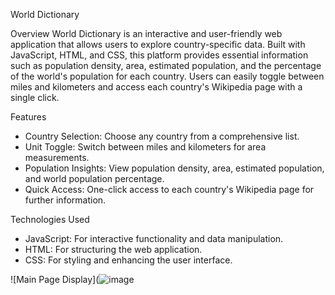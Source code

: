 World Dictionary

Overview
World Dictionary is an interactive and user-friendly web application that allows users to explore country-specific data. Built with JavaScript, HTML, and CSS, this platform provides essential information such as population density, area, estimated population, and the percentage of the world's population for each country. Users can easily toggle between miles and kilometers and access each country's Wikipedia page with a single click.

Features
 - Country Selection: Choose any country from a comprehensive list.
 - Unit Toggle: Switch between miles and kilometers for area measurements.
 - Population Insights: View population density, area, estimated population, and world population percentage.
 - Quick Access: One-click access to each country's Wikipedia page for further information.
   
Technologies Used
 - JavaScript: For interactive functionality and data manipulation.
 - HTML: For structuring the web application.
 - CSS: For styling and enhancing the user interface.


![Main Page Display](![image](https://github.com/user-attachments/assets/bd455e8b-878d-499f-9806-1d21ab28bca2)

